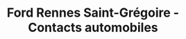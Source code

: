 ---
title: "Ford Rennes Saint-Grégoire - Contacts automobiles"
url: /rennes/ford-rennes-saint-gregoire-contacts-automobiles/
shop: réparation de voitures
---